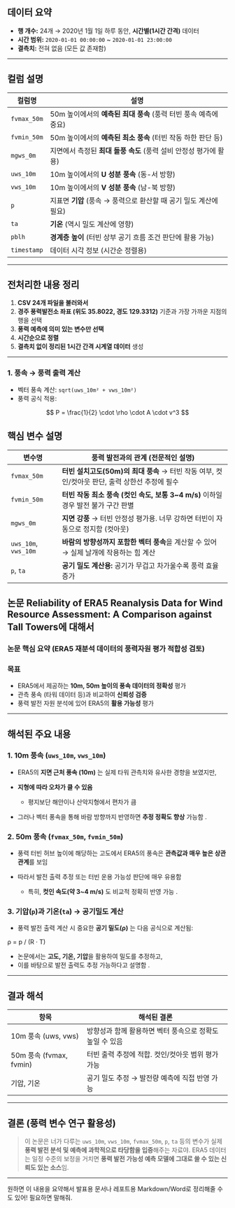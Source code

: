 
##  데이터 요약

* **행 개수:** 24개 → 2020년 1월 1일 하루 동안, **시간별(1시간 간격)** 데이터
* **시간 범위:** `2020-01-01 00:00:00` \~ `2020-01-01 23:00:00`
* **결측치:** 전혀 없음 (모든 값 존재함)

---

##  컬럼 설명

| 컬럼명         | 설명                                        |
| ----------- | ----------------------------------------- |
| `fvmax_50m` | 50m 높이에서의 **예측된 최대 풍속** (풍력 터빈 풍속 예측에 중요) |
| `fvmin_50m` | 50m 높이에서의 **예측된 최소 풍속** (터빈 작동 하한 판단 등)   |
| `mgws_0m`   | 지면에서 측정된 **최대 돌풍 속도** (풍력 설비 안정성 평가에 활용)  |
| `uws_10m`   | 10m 높이에서의 **U 성분 풍속** (동-서 방향)            |
| `vws_10m`   | 10m 높이에서의 **V 성분 풍속** (남-북 방향)            |
| `p`         | 지표면 **기압** (풍속 → 풍력으로 환산할 때 공기 밀도 계산에 필요) |
| `ta`        | **기온** (역시 밀도 계산에 영향)                     |
| `pblh`      | **경계층 높이** (터빈 상부 공기 흐름 조건 판단에 활용 가능)     |
| `timestamp` | 데이터 시각 정보 (시간순 정렬용)                       |

---

##  전처리한 내용 정리

1. **CSV 24개 파일을 불러와서**
2. **경주 풍력발전소 좌표 (위도 35.8022, 경도 129.3312)** 기준과 가장 가까운 지점의 행을 선택
3. **풍력 예측에 의미 있는 변수만 선택**
4. **시간순으로 정렬**
5. **결측치 없이 정리된 1시간 간격 시계열 데이터** 생성

---

### 1. 풍속 → 풍력 출력 계산

* 벡터 풍속 계산: `sqrt(uws_10m² + vws_10m²)`
* 풍력 공식 적용:


$$
P = \frac{1}{2} \cdot \rho \cdot A \cdot v^3
$$

## 핵심 변수 설명
| 변수명                  | 풍력 발전과의 관계 (전문적인 설명)                                         |
| -------------------- | ------------------------------------------------------------ |
| `fvmax_50m`          | **터빈 설치고도(50m)의 최대 풍속** → 터빈 작동 여부, 컷인/컷아웃 판단, 출력 상한선 추정에 필수 |
| `fvmin_50m`          | **터빈 작동 최소 풍속 (컷인 속도, 보통 3\~4 m/s)** 이하일 경우 발전 불가 구간 판별      |
| `mgws_0m`            | **지면 강풍** → 터빈 안정성 평가용. 너무 강하면 터빈이 자동으로 정지함 (컷아웃)            |
| `uws_10m`, `vws_10m` | **바람의 방향성까지 포함한 벡터 풍속**을 계산할 수 있어 → 실제 날개에 작용하는 힘 계산         |
| `p`, `ta`            | **공기 밀도 계산용:** 공기가 무겁고 차가울수록 풍력 효율 증가                        |

## 논문 Reliability of ERA5 Reanalysis Data for Wind Resource Assessment: A Comparison against Tall Towers에 대해서 

###  논문 핵심 요약 (ERA5 재분석 데이터의 풍력자원 평가 적합성 검토)


###  목표

* ERA5에서 제공하는 **10m, 50m 높이의 풍속 데이터의 정확성** 평가
* 관측 풍속 (타워 데이터 등)과 비교하여 **신뢰성 검증**
* 풍력 발전 자원 분석에 있어 ERA5의 **활용 가능성** 평가

---

##  해석된 주요 내용

### 1. **10m 풍속 (`uws_10m`, `vws_10m`)**

* ERA5의 **지면 근처 풍속 (10m)** 는 실제 타워 관측치와 유사한 경향을 보였지만,
* **지형에 따라 오차가 클 수 있음**

  * 평지보단 해안이나 산악지형에서 편차가 큼
* 그러나 벡터 풍속을 통해 바람 방향까지 반영하면 **추정 정확도 향상** 가능함 .

### 2. **50m 풍속 (`fvmax_50m`, `fvmin_50m`)**

* 풍력 터빈 허브 높이에 해당하는 고도에서 ERA5의 풍속은 **관측값과 매우 높은 상관관계**를 보임
* 따라서 발전 출력 추정 또는 터빈 운용 가능성 판단에 매우 유용함

  * 특히, **컷인 속도(약 3\~4 m/s)** 도 비교적 정확히 반영 가능 .

### 3. **기압(`p`)과 기온(`ta`) → 공기밀도 계산**

* 풍력 발전 출력 계산 시 중요한 **공기 밀도(ρ)** 는 다음 공식으로 계산됨:

ρ = p / (R · T)


* 논문에서는 **고도, 기온, 기압**을 활용하여 밀도를 추정하고,
* 이를 바탕으로 발전 출력도 추정 가능하다고 설명함 .

---

##  결과 해석

| 항목                    | 해석된 결론                           |
| --------------------- | -------------------------------- |
| 10m 풍속 (uws, vws)     | 방향성과 함께 활용하면 벡터 풍속으로 정확도 높일 수 있음 |
| 50m 풍속 (fvmax, fvmin) | 터빈 출력 추정에 적합. 컷인/컷아웃 범위 평가 가능    |
| 기압, 기온                | 공기 밀도 추정 → 발전량 예측에 직접 반영 가능      |

---

##  결론 (풍력 변수 연구 활용성)

> 이 논문은 너가 다루는 `uws_10m`, `vws_10m`, `fvmax_50m`, `p`, `ta` 등의 변수가 실제 **풍력 발전 분석 및 예측에 과학적으로 타당함을 입증**해주는 자료야.
> ERA5 데이터는 일정 수준의 보정을 거치면 **풍력 발전 가능성 예측 모델에 그대로 쓸 수 있는 신뢰도 있는 소스**임.

---

원하면 이 내용을 요약해서 발표용 문서나 레포트용 Markdown/Word로 정리해줄 수도 있어! 필요하면 말해줘.
